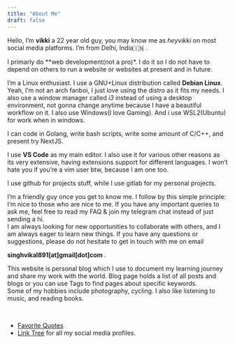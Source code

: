 ```yaml
---
title: "About Me"
draft: false
---
```


 
 Hello, I’m **vikki** a 22 year old guy, you may know me as *heyvikki* on most social media platforms. I’m from Delhi, India🇮🇳 . 


I primarly do **web development(not a pro)*. I do it so I do not have to depend on others to run a website or websites at present and in future.

I’m a Linux enthusiast. I use a GNU+Linux distribution called **Debian Linux**. Yeah, I’m not an arch fanboi, I just love using the distro as it fits my needs. I also use a window manager called *i3* instead of using a desktop environment, not gonna change anytime because I have a beautiful workflow on it. I also use Windows(I love Gaming). And i use WSL2(Ubuntu) for work when in windows.

I can code in Golang, write bash scripts, write some amount of C/C++, and present try NextJS.

I use **VS Code** as my main editor. I also use it for various other reasons as its very extensive, having extensions support for different languages. I won’t hate you if you’re a vim user btw, because I am one too.

I use github for projects stuff, while I use gitlab for my personal projects.

I’m a friendly guy once you get to know me. I follow by this simple principle: I’m nice to those who are nice to me.
If you have any important queries to ask me, feel free to read my FAQ & join my telegram chat instead of just sending a hi.
<br>
I am always looking for new opportunities to collaborate with others, and I am always eager to learn new things. If you have any questions or suggestions, please do not hesitate to get in touch with me on email 

 **singhvikal891[at]gmail[dot]com** .



This website is personal blog which I use to document my learning journey and share my work with the world. Blog page holds a list of all posts and blogs or you can use Tags to find pages about specific keywords.
<br>
Some of my hobbies include photography, cycling. I also like listening to music, and reading books.


 
<br>

- [Favorite Quotes](/quote)
- [Link Tree](https://links-heyvikki.pages.dev) for all my social media profiles.







